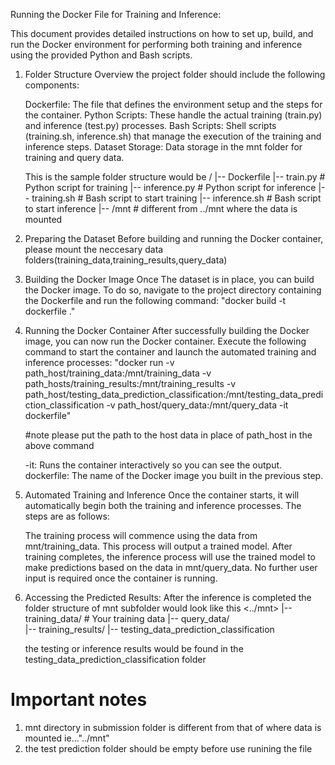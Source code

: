 Running the Docker File for Training and Inference:

This document provides detailed instructions on how to set up, build, and run the Docker environment for performing both training and inference using the provided Python and Bash scripts.

1. Folder Structure Overview
    the project folder should include the following components:

    Dockerfile: The file that defines the environment setup and the steps for the container.
    Python Scripts: These handle the actual training (train.py) and inference (test.py) processes.
    Bash Scripts: Shell scripts (training.sh, inference.sh) that manage the execution of the training and inference steps.
    Dataset Storage: Data storage in the mnt folder for training and query data.

    This is the sample folder structure would be
    /<project-folder>
        |-- Dockerfile
        |-- train.py               # Python script for training
        |-- inference.py           # Python script for inference
        |-- training.sh            # Bash script to start training
        |-- inference.sh           # Bash script to start inference
        |-- /mnt                   # different from ../mnt where the data is mounted

2. Preparing the Dataset
    Before building and running the Docker container, please mount the neccesary data folders(training_data,training_results,query_data)

3. Building the Docker Image
    Once The dataset is in place, you can build the Docker image. To do so, navigate to the project directory containing the Dockerfile and run the following command:
        "docker build -t dockerfile ."

4. Running the Docker Container
    After successfully building the Docker image, you can now run the Docker container. Execute the following command to start the container and launch the automated training and inference processes:  "docker run -v path_host/training_data:/mnt/training_data -v path_hosts/training_results:/mnt/training_results -v path_host/testing_data_prediction_classification:/mnt/testing_data_prediction_classification -v path_host/query_data:/mnt/query_data -it dockerfile"

    #note please put the path to the host data in place of path_host in the above command

    -it: Runs the container interactively so you can see the output.
    dockerfile: The name of the Docker image you built in the previous step.

5. Automated Training and Inference
    Once the container starts, it will automatically begin both the training and inference processes. The steps are as follows:

    The training process will commence using the data from mnt/training_data. This process will output a trained model.
    After training completes, the inference process will use the trained model to make predictions based on the data in mnt/query_data.
    No further user input is required once the container is running.

6. Accessing the Predicted Results:
    After the inference is completed the folder structure of mnt subfolder would look like this
    <../mnt>
        |-- training_data/         # Your training data
        |-- query_data/   
        |-- training_results/
        |-- testing_data_prediction_classification
    
    the testing or inference results would be found in the testing_data_prediction_classification folder
    
 # Important notes
 1) mnt directory in submission folder is different from that of where data is mounted ie..."../mnt"
 2) the test prediction folder should be empty before use runining the file
